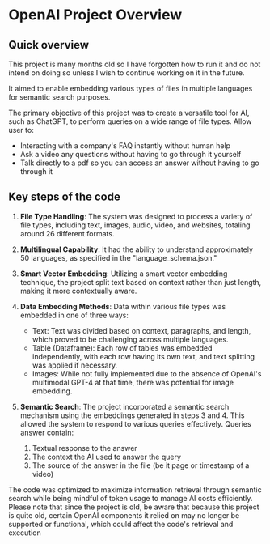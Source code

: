 # OpenAI Project Overview

## Quick overview
This project is many months old so I have forgotten how to run it and do not intend on doing so unless I wish to continue working on it in the future. 

It aimed to enable embedding various types of files in multiple languages for semantic search purposes.

The primary objective of this project was to create a versatile tool for AI, such as ChatGPT, to perform queries on a wide range of file types. Allow user to:
- Interacting with a company's FAQ instantly without human help
- Ask a video any questions without having to go through it yourself
- Talk directly to a pdf so you can access an answer without having to go through it

## Key steps of the code

1. **File Type Handling**: The system was designed to process a variety of file types, including text, images, audio, video, and websites, totaling around 26 different formats.

2. **Multilingual Capability**: It had the ability to understand approximately 50 languages, as specified in the "language_schema.json."

3. **Smart Vector Embedding**: Utilizing a smart vector embedding technique, the project split text based on context rather than just length, making it more contextually aware. 

4. **Data Embedding Methods**: Data within various file types was embedded in one of three ways:
   - Text: Text was divided based on context, paragraphs, and length, which proved to be challenging across multiple languages.
   - Table (Dataframe): Each row of tables was embedded independently, with each row having its own text, and text splitting was applied if necessary.
   - Images: While not fully implemented due to the absence of OpenAI's multimodal GPT-4 at that time, there was potential for image embedding.

5. **Semantic Search**: The project incorporated a semantic search mechanism using the embeddings generated in steps 3 and 4. This allowed the system to respond to various queries effectively. Queries answer contain:
   1. Textual response to the answer
   2. The context the AI used to answer the query
   3. The source of the answer in the file (be it page or timestamp of a video)

The code was optimized to maximize information retrieval through semantic search while being mindful of token usage to manage AI costs efficiently. Please note that since the project is old, be aware that because this project is quite old, certain OpenAI components it relied on may no longer be supported or functional, which could affect the code's retrieval and execution
